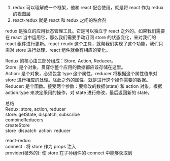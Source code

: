 1. redux 可以理解成一个框架，他和 react 配合使用，就是将 react 作为 redux 的视图层
2. react-redux 就是 react 和 redux 之间的粘合剂

redux 是独立的应用状态管理工具。它是可以独立于 react 之外的。如果我们需要在 react 当中运用它，那么我们需要手动订阅 store 的状态变化，来对我们的 react 组件进行更新。react-reudx 这个工具，就帮我们实现了这个功能，我们只需对 store 进行处理，react 组件就会有相应的变化。

Redux 的核心由三部分组成：Store, Action, Reducer。  
Store: 是个对象，贯穿你整个应用的数据都应该存储在这里。  
Action: 是个对象，必须包含 type 这个属性，reducer 将根据这个属性值来对 store 进行相应的处理。除此之外的属性，就是进行这个操作需要的数据。  
Reducer: 是个函数。接受两个参数：要修改的数据(state) 和 action 对象。根据 action.type 来决定采用的操作，对 state 进行修改，最后返回新的 state。

总结  
Redux: store, action, reducer  
store: getState, dispatch, subscribe  
combineReducers  
createStore  
store ️ dispatch ️ action ️ reducer

react-redux:  
connect : 将 store 作为 props 注入  
provider(破外的): 使 store 在子孙组件的 connect 中能够获取到
